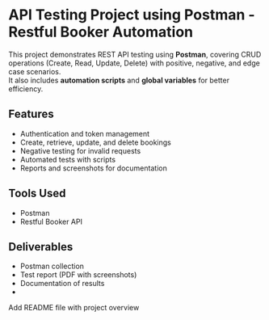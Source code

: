 # API Testing Project using Postman - Restful Booker Automation

This project demonstrates REST API testing using **Postman**, covering CRUD operations (Create, Read, Update, Delete) with positive, negative, and edge case scenarios.  
It also includes **automation scripts** and **global variables** for better efficiency.  

## Features
- Authentication and token management
- Create, retrieve, update, and delete bookings
- Negative testing for invalid requests
- Automated tests with scripts
- Reports and screenshots for documentation

## Tools Used
- Postman
- Restful Booker API

## Deliverables
- Postman collection
- Test report (PDF with screenshots)
- Documentation of results
- 
Add README file with project overview
